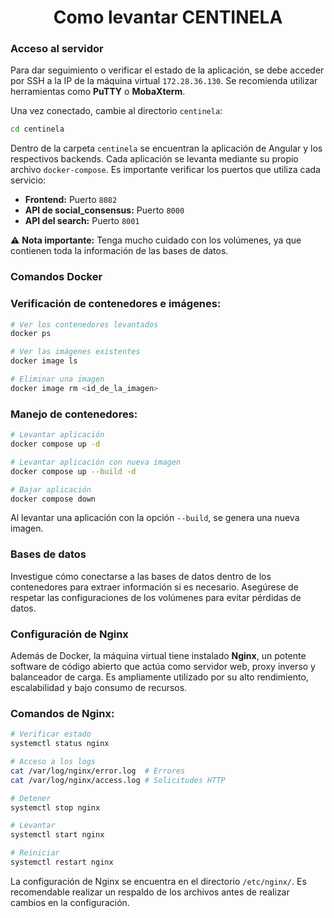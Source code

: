<div style="text-align: center;">
  <h1>Como levantar CENTINELA</h1>
</div>

### Acceso al servidor

Para dar seguimiento o verificar el estado de la aplicación, se debe acceder por SSH a la IP de la máquina virtual `172.28.36.130`. Se recomienda utilizar herramientas como **PuTTY** o **MobaXterm**.

Una vez conectado, cambie al directorio `centinela`:

```bash
cd centinela
```

Dentro de la carpeta `centinela` se encuentran la aplicación de Angular y los respectivos backends. Cada aplicación se levanta mediante su propio archivo `docker-compose`. Es importante verificar los puertos que utiliza cada servicio:

- **Frontend:** Puerto `8082`
- **API de social_consensus:** Puerto `8000`
- **API del search:** Puerto `8001`

⚠️ **Nota importante:** Tenga mucho cuidado con los volúmenes, ya que contienen toda la información de las bases de datos.

### Comandos Docker

### Verificación de contenedores e imágenes:

```bash
# Ver los contenedores levantados
docker ps

# Ver las imágenes existentes
docker image ls

# Eliminar una imagen
docker image rm <id_de_la_imagen>
```

### Manejo de contenedores:

```bash
# Levantar aplicación
docker compose up -d

# Levantar aplicación con nueva imagen
docker compose up --build -d

# Bajar aplicación
docker compose down
```

Al levantar una aplicación con la opción `--build`, se genera una nueva imagen.

### Bases de datos

Investigue cómo conectarse a las bases de datos dentro de los contenedores para extraer información si es necesario. Asegúrese de respetar las configuraciones de los volúmenes para evitar pérdidas de datos.

### Configuración de Nginx

Además de Docker, la máquina virtual tiene instalado **Nginx**, un potente software de código abierto que actúa como servidor web, proxy inverso y balanceador de carga. Es ampliamente utilizado por su alto rendimiento, escalabilidad y bajo consumo de recursos.

### Comandos de Nginx:

```bash
# Verificar estado
systemctl status nginx

# Acceso a los logs
cat /var/log/nginx/error.log  # Errores
cat /var/log/nginx/access.log # Solicitudes HTTP

# Detener
systemctl stop nginx

# Levantar
systemctl start nginx

# Reiniciar
systemctl restart nginx
```

La configuración de Nginx se encuentra en el directorio `/etc/nginx/`. Es recomendable realizar un respaldo de los archivos antes de realizar cambios en la configuración.